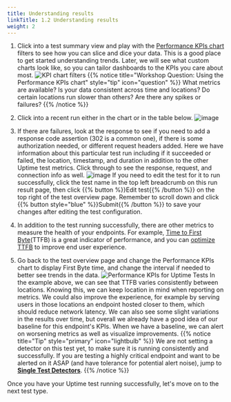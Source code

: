 ```yaml
---
title: Understanding results
linkTitle: 1.2 Understanding results
weight: 2
---
```


1. Click into a test summary view and play with the [Performance KPIs chart](https://docs.splunk.com/observability/en/synthetics/uptime-test/uptime-test-results.html#customize-the-performance-kpis-chart) filters to see how you can slice and dice your data. This is a good place to get started understanding trends. Later, we will see what custom charts look like, so you can tailor dashboards to the KPIs you care about most.
![KPI chart filters](https://ajeuwbhvhr.cloudimg.io/colony-recorder.s3.amazonaws.com/files/2024-02-09/c040b5f6-a868-4977-8d3b-bc3e431ffcc8/user_cropped_screenshot.jpeg?tl_px=1160,0&br_px=2880,961&force_format=png&width=1120.0&wat=1&wat_opacity=0.7&wat_gravity=northwest&wat_url=https://colony-recorder.s3.us-west-1.amazonaws.com/images/watermarks/FB923C_standard.png&wat_pad=755,44)
{{% notice title="Workshop Question: Using the Performance KPIs chart" style="tip" icon="question" %}}
What metrics are available? Is your data consistent across time and locations? Do certain locations run slower than others? Are there any spikes or failures?
{{% /notice %}}

1. Click into a recent run either in the chart or in the table below. 
![image](https://ajeuwbhvhr.cloudimg.io/colony-recorder.s3.amazonaws.com/files/2024-02-01/dd23b173-e567-4858-997e-bdcc5233d4e4/ascreenshot.jpeg?tl_px=0,838&br_px=1719,1799&force_format=png&width=1120.0&wat=1&wat_opacity=0.7&wat_gravity=northwest&wat_url=https://colony-recorder.s3.us-west-1.amazonaws.com/images/watermarks/FB923C_standard.png&wat_pad=167,363)

1. If there are failures, look at the response to see if you need to add a response code assertion (302 is a common one), if there is some authorization needed, or different request headers added. Here we have information about this particular test run including if it succeeded or failed, the location, timestamp, and duration in addition to the other Uptime test metrics. Click through to see the response, request, and connection info as well.
![image](https://ajeuwbhvhr.cloudimg.io/colony-recorder.s3.amazonaws.com/files/2024-02-01/719d3bab-606e-4f67-9f2d-2835f0d136af/ascreenshot.jpeg?tl_px=0,240&br_px=1719,1201&force_format=png&width=1120.0&wat=1&wat_opacity=0.7&wat_gravity=northwest&wat_url=https://colony-recorder.s3.us-west-1.amazonaws.com/images/watermarks/FB923C_standard.png&wat_pad=216,276)
If you need to edit the test for it to run successfully, click the test name in the top left breadcrumb on this run result page, then click {{% button %}}Edit test{{% /button %}} on the top right of the test overview page. Remember to scroll down and click {{% button style="blue" %}}Submit{{% /button %}} to save your changes after editing the test configuration.

1. In addition to the test running successfully, there are other metrics to measure the health of your endpoints. For example, [Time to First Byte](https://web.dev/articles/ttfb)(TTFB) is a great indicator of performance, and you can [optimize TTFB](https://web.dev/articles/optimize-ttfb) to improve end user experience.

1. Go back to the test overview page and change the Performance KPIs chart to display First Byte time, and change the interval if needed to better see trends in the data. 
![Performance KPIs for Uptime Tests](../../_img/ttfb.png)
In the example above, we can see that TTFB varies consistently between locations. Knowing this, we can keep location in mind when reporting on metrics. We could also improve the experience, for example by serving users in those locations an endpoint hosted closer to them, which should reduce network latency. We can also see some slight variations in the results over time, but overall we already have a good idea of our baseline for this endpoint's KPIs. When we have a baseline, we can alert on worsening metrics as well as visualize improvements.
{{% notice title="Tip" style="primary"  icon="lightbulb" %}}
We are not setting a detector on this test yet, to make sure it is running consistently and successfully. If you are testing a highly critical endpoint and want to be alerted on it ASAP (and have tolerance for potential alert noise), jump to **[Single Test Detectors](../../5-detectors/1-test-detector.md)**.
{{% /notice %}}

Once you have your Uptime test running successfully, let's move on to the next test type.